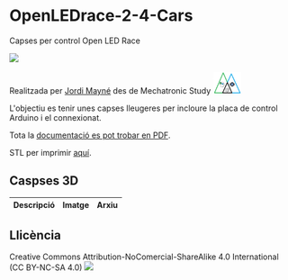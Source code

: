 # OpenLEDrace-2-4-Cars

Capses per control Open LED Race 

<img src="Imatges/Capses24.jpg" width="400" />

Realitzada per [Jordi Mayné](https://github.com/maynej) des de Mechatronic Study <img src="OpenLEDrace24cars/Imatges/Logo3senseFons.png" width="50" />

L'objectiu es tenir unes capses lleugeres per incloure la placa de control Arduino i el connexionat.

Tota la [documentació es pot trobar en PDF](https://github.com/maynej/OpenLEDrace24cars/tree/main/DOC).

STL per imprimir [aquí](https://github.com/maynej/OpenLEDrace24cars/tree/main/STL_SMARTHOME).

## Caspses 3D 
  
Descripció         | Imatge          | Arxiu         
------------- | ------------- | ------------- 



## Llicència

Creative Commons Attribution-NoComercial-ShareAlike 4.0 International (CC BY-NC-SA 4.0)  <img src="Imatges/CC.png" width="100" />
